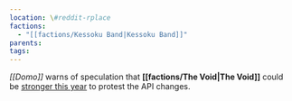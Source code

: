 ```yaml
---
location: \#reddit-rplace
factions:
  - "[[factions/Kessoku Band|Kessoku Band]]"
parents: 
tags: 
---
```

*[[Domo]]* warns of speculation that **[[factions/The Void|The Void]]** could be [stronger this year](discord://discord.com/channels/1093664259273130084/1131230952119615600/1131448679463657593) to protest the API changes.
